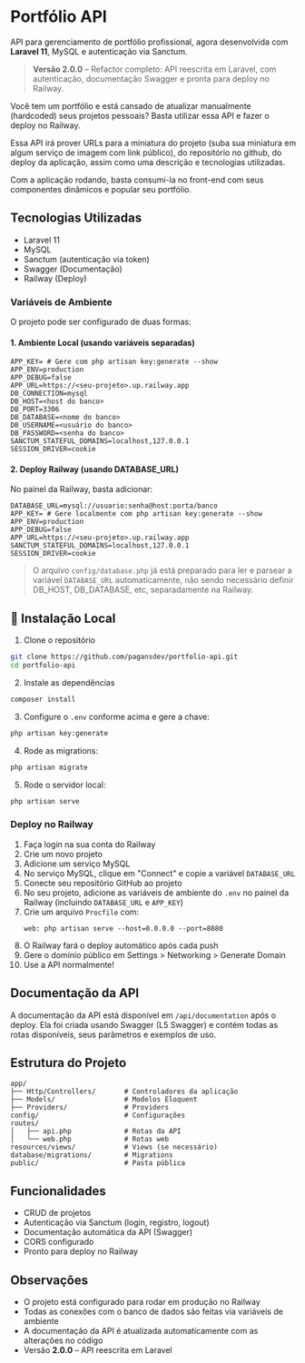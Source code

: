 # Portfólio API

API para gerenciamento de portfólio profissional, agora desenvolvida com **Laravel 11**, MySQL e autenticação via Sanctum.

> **Versão 2.0.0** – Refactor completo: API reescrita em Laravel, com autenticação, documentação Swagger e pronta para deploy no Railway.

Você tem um portfólio e está cansado de atualizar manualmente (hardcoded) seus projetos pessoais? Basta utilizar essa API e fazer o deploy no Railway.

Essa API irá prover URLs para a miniatura do projeto (suba sua miniatura em algum serviço de imagem com link público), do repositório no github, do deploy da aplicação, assim como uma descrição e tecnologias utilizadas.

Com a aplicação rodando, basta consumi-la no front-end com seus componentes dinâmicos e popular seu portfólio.

## Tecnologias Utilizadas

-   Laravel 11
-   MySQL
-   Sanctum (autenticação via token)
-   Swagger (Documentação)
-   Railway (Deploy)

### Variáveis de Ambiente

O projeto pode ser configurado de duas formas:

#### **1. Ambiente Local (usando variáveis separadas)**

```
APP_KEY= # Gere com php artisan key:generate --show
APP_ENV=production
APP_DEBUG=false
APP_URL=https://<seu-projeto>.up.railway.app
DB_CONNECTION=mysql
DB_HOST=<host do banco>
DB_PORT=3306
DB_DATABASE=<nome do banco>
DB_USERNAME=<usuário do banco>
DB_PASSWORD=<senha do banco>
SANCTUM_STATEFUL_DOMAINS=localhost,127.0.0.1
SESSION_DRIVER=cookie
```

#### **2. Deploy Railway (usando DATABASE_URL)**

No painel da Railway, basta adicionar:

```
DATABASE_URL=mysql://usuario:senha@host:porta/banco
APP_KEY= # Gere localmente com php artisan key:generate --show
APP_ENV=production
APP_DEBUG=false
APP_URL=https://<seu-projeto>.up.railway.app
SANCTUM_STATEFUL_DOMAINS=localhost,127.0.0.1
SESSION_DRIVER=cookie
```

> O arquivo `config/database.php` já está preparado para ler e parsear a variável `DATABASE_URL` automaticamente, não sendo necessário definir DB_HOST, DB_DATABASE, etc, separadamente na Railway.

## 🔧 Instalação Local

1. Clone o repositório

```bash
git clone https://github.com/pagansdev/portfolio-api.git
cd portfolio-api
```

2. Instale as dependências

```bash
composer install
```

3. Configure o `.env` conforme acima e gere a chave:

```bash
php artisan key:generate
```

4. Rode as migrations:

```bash
php artisan migrate
```

5. Rode o servidor local:

```bash
php artisan serve
```

### Deploy no Railway

1. Faça login na sua conta do Railway
2. Crie um novo projeto
3. Adicione um serviço MySQL
4. No serviço MySQL, clique em "Connect" e copie a variável `DATABASE_URL`
5. Conecte seu repositório GitHub ao projeto
6. No seu projeto, adicione as variáveis de ambiente do `.env` no painel da Railway (incluindo `DATABASE_URL` e `APP_KEY`)
7. Crie um arquivo `Procfile` com:
    ```
    web: php artisan serve --host=0.0.0.0 --port=8080
    ```
8. O Railway fará o deploy automático após cada push
9. Gere o domínio público em Settings > Networking > Generate Domain
10. Use a API normalmente!

## Documentação da API

A documentação da API está disponível em `/api/documentation` após o deploy. Ela foi criada usando Swagger (L5 Swagger) e contém todas as rotas disponíveis, seus parâmetros e exemplos de uso.

## Estrutura do Projeto

```
app/
├── Http/Controllers/       # Controladores da aplicação
├── Models/                 # Modelos Eloquent
├── Providers/              # Providers
config/                     # Configurações
routes/
│   ├── api.php             # Rotas da API
│   └── web.php             # Rotas web
resources/views/            # Views (se necessário)
database/migrations/        # Migrations
public/                     # Pasta pública
```

## Funcionalidades

-   CRUD de projetos
-   Autenticação via Sanctum (login, registro, logout)
-   Documentação automática da API (Swagger)
-   CORS configurado
-   Pronto para deploy no Railway

## Observações

-   O projeto está configurado para rodar em produção no Railway
-   Todas as conexões com o banco de dados são feitas via variáveis de ambiente
-   A documentação da API é atualizada automaticamente com as alterações no código
-   Versão **2.0.0** – API reescrita em Laravel
